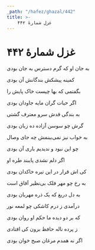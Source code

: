 ```yaml
---
_path: "/hafez/ghazal/442"
title: >-
    غزل شمارهٔ ۴۴۲
---
```

# غزل شمارهٔ ۴۴۲

<div class="b" id="bn1"><div class="m1"><p>به جان او که گرم دسترس به جان بودی</p></div>
<div class="m2"><p>کمینه پیشکش بندگانش آن بودی</p></div></div>
<div class="b" id="bn2"><div class="m1"><p>بگفتمی که بها چیست خاک پایش را</p></div>
<div class="m2"><p>اگر حیات گران مایه جاودان بودی</p></div></div>
<div class="b" id="bn3"><div class="m1"><p>به بندگی قدش سرو معترف گشتی</p></div>
<div class="m2"><p>گرش چو سوسن آزاده ده زبان بودی</p></div></div>
<div class="b" id="bn4"><div class="m1"><p>به خواب نیز نمی‌بینمش چه جای وصال</p></div>
<div class="m2"><p>چو این نبود و ندیدیم باری آن بودی</p></div></div>
<div class="b" id="bn5"><div class="m1"><p>اگر دلم نشدی پایبند طره او</p></div>
<div class="m2"><p>کی اش قرار در این تیره خاکدان بودی</p></div></div>
<div class="b" id="bn6"><div class="m1"><p>به رخ چو مهر فلک بی‌نظیر آفاق است</p></div>
<div class="m2"><p>به دل دریغ که یک ذره مهربان بودی</p></div></div>
<div class="b" id="bn7"><div class="m1"><p>درآمدی ز درم کاشکی چو لمعه نور</p></div>
<div class="m2"><p>که بر دو دیده ما حکم او روان بودی</p></div></div>
<div class="b" id="bn8"><div class="m1"><p>ز پرده ناله حافظ برون کی افتادی</p></div>
<div class="m2"><p>اگر نه همدم مرغان صبح خوان بودی</p></div></div>
